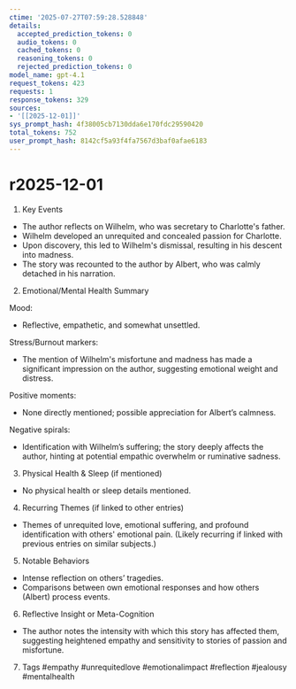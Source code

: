 ```yaml
---
ctime: '2025-07-27T07:59:28.528848'
details:
  accepted_prediction_tokens: 0
  audio_tokens: 0
  cached_tokens: 0
  reasoning_tokens: 0
  rejected_prediction_tokens: 0
model_name: gpt-4.1
request_tokens: 423
requests: 1
response_tokens: 329
sources:
- '[[2025-12-01]]'
sys_prompt_hash: 4f38005cb7130dda6e170fdc29590420
total_tokens: 752
user_prompt_hash: 8142cf5a93f4fa7567d3baf0afae6183
---
```

# r2025-12-01

1. Key Events
- The author reflects on Wilhelm, who was secretary to Charlotte's father.
- Wilhelm developed an unrequited and concealed passion for Charlotte.
- Upon discovery, this led to Wilhelm's dismissal, resulting in his descent into madness.
- The story was recounted to the author by Albert, who was calmly detached in his narration.

2. Emotional/Mental Health Summary

Mood:
- Reflective, empathetic, and somewhat unsettled.

Stress/Burnout markers:
- The mention of Wilhelm's misfortune and madness has made a significant impression on the author, suggesting emotional weight and distress.

Positive moments:
- None directly mentioned; possible appreciation for Albert’s calmness.

Negative spirals:
- Identification with Wilhelm’s suffering; the story deeply affects the author, hinting at potential empathic overwhelm or ruminative sadness.

3. Physical Health & Sleep (if mentioned)
- No physical health or sleep details mentioned.

4. Recurring Themes (if linked to other entries)
- Themes of unrequited love, emotional suffering, and profound identification with others' emotional pain. (Likely recurring if linked with previous entries on similar subjects.)

5. Notable Behaviors
- Intense reflection on others’ tragedies.
- Comparisons between own emotional responses and how others (Albert) process events.

6. Reflective Insight or Meta-Cognition
- The author notes the intensity with which this story has affected them, suggesting heightened empathy and sensitivity to stories of passion and misfortune.

7. Tags
#empathy #unrequitedlove #emotionalimpact #reflection #jealousy #mentalhealth